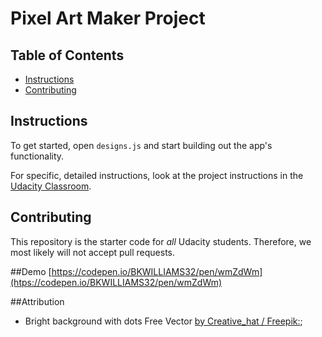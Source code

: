 # Pixel Art Maker Project

## Table of Contents

* [Instructions](#instructions)
* [Contributing](#contributing)

## Instructions

To get started, open `designs.js` and start building out the app's functionality.

For specific, detailed instructions, look at the project instructions in the [Udacity Classroom](https://classroom.udacity.com/me).

## Contributing

This repository is the starter code for _all_ Udacity students. Therefore, we most likely will not accept pull requests.

##Demo
[https://codepen.io/BKWILLIAMS32/pen/wmZdWm](htps://codepen.io/BKWILLIAMS32/pen/wmZdWm)

##Attribution
- Bright background with dots Free Vector [by Creative_hat / Freepik:](https://www.freepik.com/free-vector/bright-background-with-dots_1252906.htm#term=abstract%20background&page=1&position=2);